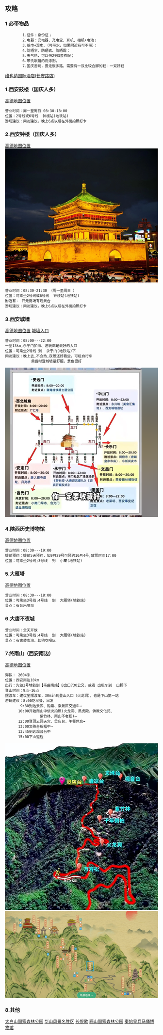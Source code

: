 ## 攻略

 ### 1.必带物品
```text
        1.证件：身份证；
        2.电器：充电器、充电宝、耳机、相机+电池；
        3.纸巾+湿巾、（可带水，如果附近有可不带）；
        4.防晒伞、防晒衣、防晒霜；
        5.天气热，可以带2到3套衣服；
        6.带洗眼镜的洗涤剂。
        7.国庆游玩，要走很多路，需要有一双比较合脚的鞋：一双好鞋
```
[维也纳国际酒店(长安路店)](https://surl.amap.com/bAvTByVT69x)

### 1.西安鼓楼（国庆人多）
[高德地图位置](https://surl.amap.com/8z2jk41L7bL)
```text
营业时间：周一至周日 08:30-18:00
位置：2号线或6号线  钟楼站(地铁站)
游玩建议：网友建议，晚上6点以后在外面拍照打卡
```

### 2.西安钟楼（国庆人多）
[高德地图位置](https://surl.amap.com/12YDiDdE1Vw)
![鼓楼图](README_IMAGE/001.png)
```text
营业时间：08:30-21:30 （周一至周日 ）
位置：可乘坐2号线或6号线  钟楼站(地铁站)
附近有： 开元商场有观景台
游玩建议：网友建议，晚上6点以后在外面拍照打卡
```

###  3.西安城墙
[高德地图位置](https://surl.amap.com/8BrdyBH1abad)
[城墙入口](https://surl.amap.com/KfVzVbX1e3zq)
```text
营业时间：08:00---22:00
一圈13km,永宁门拍照、游玩都是最好的入口
位置：可乘坐2号线 到  永宁门(地铁站)下
网友建议：晚上去,不会热,夜景还好看些，可租自行车
            黄昏时登城墙最舒服，景色很好
```
![](README_IMAGE/002.png)


### 4.陕西历史博物馆
[高德地图位置](https://surl.amap.com/1t0NeL9Z31E)
```text
营业时间：08:30---19:00
提前预约：提前5天预约，如9月29号可预约10月4号,放票时间17:00
位置：可乘坐2号线;3号线  到  小寨(地铁站)
```

### 5.大雁塔
[高德地图位置](https://surl.amap.com/9vmodYlxeob)
```text
营业时间：08:30---18:00
位置：可乘坐3号线;4号线  到  大雁塔(地铁站)
景点：有音乐喷泉
```

###  6.大唐不夜城
```text
营业时间：全天开放
位置：可乘坐3号线;4号线  到  大雁塔(地铁站)
景点：有古装表演，其他吃喝玩
```

###  7.终南山（西安南边）
[高德地图位置](https://surl.amap.com/u51wRM5FbcH)
```text
海拔： 2604米
位置：西安南边10km 
出行：先做2号地铁到【韦曲南站】B出口730公交，或者 出租车到  山脚下
登山时间：9点-16点     
摆渡车：建议坐摆渡车，30min到登山入口（火龙洞），也是下山第一站
游玩建议：8:00吃早餐，出发
       9:30到达景区、购票、乘景区交通车→
      10:00开始爬山中依次拍照(火龙洞、黑虎殿、佛教文化苑、
                紫竹林、南山不老松)→
      12:00登顶云顶天宫、灵应台，午餐休息→
      13:00文殊台祈福中→
      13:45到达观音台中
      15:00下山返程
```
![山上地图](README_IMAGE/008.png)
![山上地图](README_IMAGE/006.png)

### 8.其他
[太白山国家森林公园](https://surl.amap.com/tNSB5JtP8iS)
[华山风景名胜区](https://surl.amap.com/1fCJey7Deia)
[长恨歌](https://surl.amap.com/8JmxMfT1l6Vo)
[骊山国家森林公园](https://surl.amap.com/8KDjNPry1Mp)
[秦始皇兵马俑博物馆](https://surl.amap.com/clAjTu1cebd)
 
